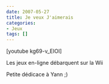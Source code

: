 ```yaml
---
date: 2007-05-27
title: Je veux J'aimerais
categories:
- Jeux
tags: []
---
```

[youtube kg69-v_EIOI]

Les jeux en-ligne débarquent sur la Wii

Petite dédicace à Yann ;)
